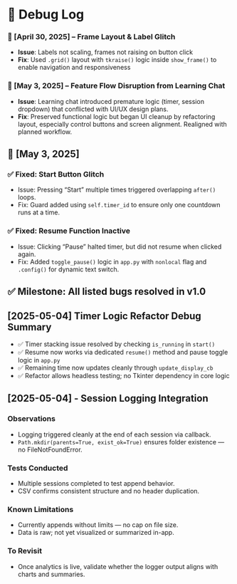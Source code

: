 # 📜 Debug Log
### 🐞 [April 30, 2025] – Frame Layout & Label Glitch
- **Issue**: Labels not scaling, frames not raising on button click
- **Fix**: Used `.grid()` layout with `tkraise()` logic inside `show_frame()` to enable navigation and responsiveness

### 🐞 [May 3, 2025] – Feature Flow Disruption from Learning Chat
- **Issue**: Learning chat introduced premature logic (timer, session dropdown) that conflicted with UI/UX design plans.
- **Fix**: Preserved functional logic but began UI cleanup by refactoring layout, especially control buttons and screen alignment. Realigned with planned workflow.
## 🐞 [May 3, 2025]

### ✅ Fixed: Start Button Glitch
- Issue: Pressing “Start” multiple times triggered overlapping `after()` loops.
- Fix: Guard added using `self.timer_id` to ensure only one countdown runs at a time.

### ✅ Fixed: Resume Function Inactive
- Issue: Clicking “Pause” halted timer, but did not resume when clicked again.
- Fix: Added `toggle_pause()` logic in `app.py` with `nonlocal` flag and `.config()` for dynamic text switch.

## ✅ Milestone: All listed bugs resolved in v1.0

## [2025-05-04] Timer Logic Refactor Debug Summary

- ✅ Timer stacking issue resolved by checking `is_running` in `start()`
- ✅ Resume now works via dedicated `resume()` method and pause toggle logic in `app.py`
- ✅ Remaining time now updates cleanly through `update_display_cb`
- ✅ Refactor allows headless testing; no Tkinter dependency in core logic

## [2025-05-04] - Session Logging Integration

### Observations
- Logging triggered cleanly at the end of each session via callback.
- `Path.mkdir(parents=True, exist_ok=True)` ensures folder existence — no FileNotFoundError.

### Tests Conducted
- Multiple sessions completed to test append behavior.
- CSV confirms consistent structure and no header duplication.

### Known Limitations
- Currently appends without limits — no cap on file size.
- Data is raw; not yet visualized or summarized in-app.

### To Revisit
- Once analytics is live, validate whether the logger output aligns with charts and summaries.
